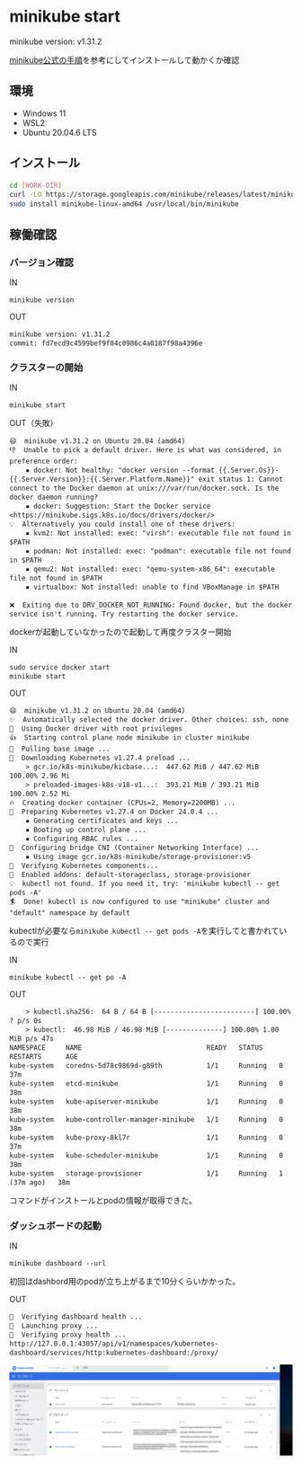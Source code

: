 # minikube start
minikube version: v1.31.2

[minikube公式の手順](https://minikube.sigs.k8s.io/docs/start/)を参考にしてインストールして動かくか確認

## 環境

- Windows 11
- WSL2
- Ubuntu 20.04.6 LTS

## インストール

``` sh
cd [WORK-DIR]
curl -LO https://storage.googleapis.com/minikube/releases/latest/minikube-linux-amd64
sudo install minikube-linux-amd64 /usr/local/bin/minikube
```

## 稼働確認

### バージョン確認

IN
``` shell
minikube version
```

OUT
``` shell
minikube version: v1.31.2
commit: fd7ecd9c4599bef9f04c0986c4a0187f98a4396e
```

### クラスターの開始

IN
``` shell
minikube start
```

OUT（失敗）
``` shell
😄  minikube v1.31.2 on Ubuntu 20.04 (amd64)
👎  Unable to pick a default driver. Here is what was considered, in preference order:
    ▪ docker: Not healthy: "docker version --format {{.Server.Os}}-{{.Server.Version}}:{{.Server.Platform.Name}}" exit status 1: Cannot connect to the Docker daemon at unix:///var/run/docker.sock. Is the docker daemon running?
    ▪ docker: Suggestion: Start the Docker service <https://minikube.sigs.k8s.io/docs/drivers/docker/>
💡  Alternatively you could install one of these drivers:
    ▪ kvm2: Not installed: exec: "virsh": executable file not found in $PATH
    ▪ podman: Not installed: exec: "podman": executable file not found in $PATH
    ▪ qemu2: Not installed: exec: "qemu-system-x86_64": executable file not found in $PATH
    ▪ virtualbox: Not installed: unable to find VBoxManage in $PATH

❌  Exiting due to DRV_DOCKER_NOT_RUNNING: Found docker, but the docker service isn't running. Try restarting the docker service.
```

dockerが起動していなかったので起動して再度クラスター開始

IN 
```shell
sudo service docker start
minikube start
```

OUT
```shell
😄  minikube v1.31.2 on Ubuntu 20.04 (amd64)
✨  Automatically selected the docker driver. Other choices: ssh, none
📌  Using Docker driver with root privileges
👍  Starting control plane node minikube in cluster minikube
🚜  Pulling base image ...
💾  Downloading Kubernetes v1.27.4 preload ...
    > gcr.io/k8s-minikube/kicbase...:  447.62 MiB / 447.62 MiB  100.00% 2.96 Mi
    > preloaded-images-k8s-v18-v1...:  393.21 MiB / 393.21 MiB  100.00% 2.52 Mi
🔥  Creating docker container (CPUs=2, Memory=2200MB) ...
🐳  Preparing Kubernetes v1.27.4 on Docker 24.0.4 ...
    ▪ Generating certificates and keys ...
    ▪ Booting up control plane ...
    ▪ Configuring RBAC rules ...
🔗  Configuring bridge CNI (Container Networking Interface) ...
    ▪ Using image gcr.io/k8s-minikube/storage-provisioner:v5
🔎  Verifying Kubernetes components...
🌟  Enabled addons: default-storageclass, storage-provisioner
💡  kubectl not found. If you need it, try: 'minikube kubectl -- get pods -A'
🏄  Done! kubectl is now configured to use "minikube" cluster and "default" namespace by default
```

kubectlが必要なら`minikube kubectl -- get pods -A`を実行してと書かれているので実行

IN

```shell
minikube kubectl -- get po -A
```

OUT

```shell
    > kubectl.sha256:  64 B / 64 B [-------------------------] 100.00% ? p/s 0s
    > kubectl:  46.98 MiB / 46.98 MiB [--------------] 100.00% 1.00 MiB p/s 47s
NAMESPACE     NAME                               READY   STATUS    RESTARTS      AGE
kube-system   coredns-5d78c9869d-g89th           1/1     Running   0             37m
kube-system   etcd-minikube                      1/1     Running   0             38m
kube-system   kube-apiserver-minikube            1/1     Running   0             38m
kube-system   kube-controller-manager-minikube   1/1     Running   0             38m
kube-system   kube-proxy-8kl7r                   1/1     Running   0             37m
kube-system   kube-scheduler-minikube            1/1     Running   0             38m
kube-system   storage-provisioner                1/1     Running   1 (37m ago)   38m
```

コマンドがインストールとpodの情報が取得できた。

### ダッシュボードの起動

IN
```shell
minikube dashboard --url
```

初回はdashbord用のpodが立ち上がるまで10分くらいかかった。

OUT
```shell
🤔  Verifying dashboard health ...
🚀  Launching proxy ...
🤔  Verifying proxy health ...
http://127.0.0.1:43057/api/v1/namespaces/kubernetes-dashboard/services/http:kubernetes-dashboard:/proxy/
```

![](./images/dashbord.png)

